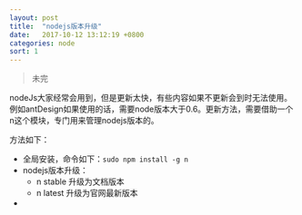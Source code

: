 ```yaml
---
layout: post
title:  "nodejs版本升级"
date:   2017-10-12 13:12:19 +0800
categories: node
sort: 1
---
```



> 未完

nodeJs大家经常会用到，但是更新太快，有些内容如果不更新会到时无法使用。例如antDesign如果使用的话，需要node版本大于0.6。更新方法，需要借助一个n这个模块，专门用来管理nodejs版本的。

方法如下：

- 全局安装，命令如下：`sudo npm install -g n`
- nodejs版本升级：
  - n stable 升级为文档版本
  - n latest 升级为官网最新版本
- ​

